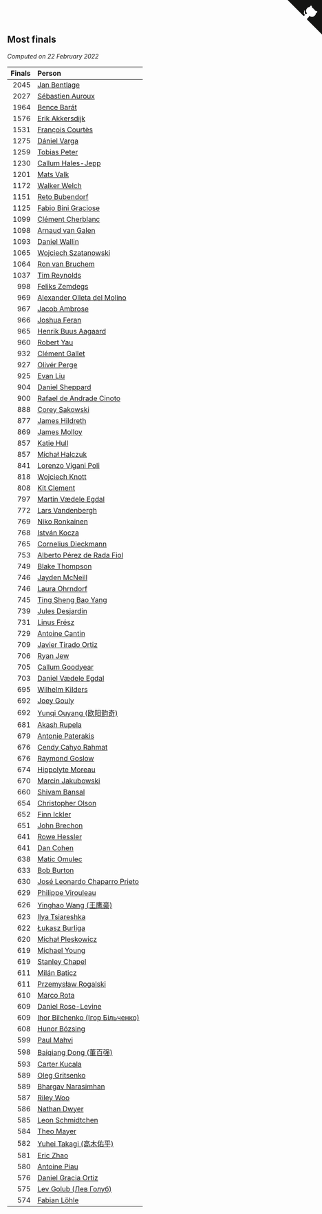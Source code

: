 ## Most finals

*Computed on 22 February 2022*

| Finals | Person |
| ---: | :--- |
| 2045 | [Jan Bentlage](https://www.worldcubeassociation.org/persons/2010BENT01) |
| 2027 | [Sébastien Auroux](https://www.worldcubeassociation.org/persons/2008AURO01) |
| 1964 | [Bence Barát](https://www.worldcubeassociation.org/persons/2008BARA01) |
| 1576 | [Erik Akkersdijk](https://www.worldcubeassociation.org/persons/2005AKKE01) |
| 1531 | [François Courtès](https://www.worldcubeassociation.org/persons/2008COUR01) |
| 1275 | [Dániel Varga](https://www.worldcubeassociation.org/persons/2008VARG01) |
| 1259 | [Tobias Peter](https://www.worldcubeassociation.org/persons/2014PETE03) |
| 1230 | [Callum Hales-Jepp](https://www.worldcubeassociation.org/persons/2012HALE01) |
| 1201 | [Mats Valk](https://www.worldcubeassociation.org/persons/2007VALK01) |
| 1172 | [Walker Welch](https://www.worldcubeassociation.org/persons/2011WELC01) |
| 1151 | [Reto Bubendorf](https://www.worldcubeassociation.org/persons/2012BUBE01) |
| 1125 | [Fabio Bini Graciose](https://www.worldcubeassociation.org/persons/2010GRAC02) |
| 1099 | [Clément Cherblanc](https://www.worldcubeassociation.org/persons/2014CHER05) |
| 1098 | [Arnaud van Galen](https://www.worldcubeassociation.org/persons/2006GALE01) |
| 1093 | [Daniel Wallin](https://www.worldcubeassociation.org/persons/2013WALL03) |
| 1065 | [Wojciech Szatanowski](https://www.worldcubeassociation.org/persons/2011SZAT01) |
| 1064 | [Ron van Bruchem](https://www.worldcubeassociation.org/persons/2003BRUC01) |
| 1037 | [Tim Reynolds](https://www.worldcubeassociation.org/persons/2005REYN01) |
| 998 | [Feliks Zemdegs](https://www.worldcubeassociation.org/persons/2009ZEMD01) |
| 969 | [Alexander Olleta del Molino](https://www.worldcubeassociation.org/persons/2008OLLE01) |
| 967 | [Jacob Ambrose](https://www.worldcubeassociation.org/persons/2010AMBR01) |
| 966 | [Joshua Feran](https://www.worldcubeassociation.org/persons/2011FERA01) |
| 965 | [Henrik Buus Aagaard](https://www.worldcubeassociation.org/persons/2006BUUS01) |
| 960 | [Robert Yau](https://www.worldcubeassociation.org/persons/2009YAUR01) |
| 932 | [Clément Gallet](https://www.worldcubeassociation.org/persons/2004GALL02) |
| 927 | [Olivér Perge](https://www.worldcubeassociation.org/persons/2007PERG01) |
| 925 | [Evan Liu](https://www.worldcubeassociation.org/persons/2009LIUE01) |
| 904 | [Daniel Sheppard](https://www.worldcubeassociation.org/persons/2009SHEP01) |
| 900 | [Rafael de Andrade Cinoto](https://www.worldcubeassociation.org/persons/2007CINO01) |
| 888 | [Corey Sakowski](https://www.worldcubeassociation.org/persons/2011SAKO01) |
| 877 | [James Hildreth](https://www.worldcubeassociation.org/persons/2009HILD01) |
| 869 | [James Molloy](https://www.worldcubeassociation.org/persons/2011MOLL01) |
| 857 | [Katie Hull](https://www.worldcubeassociation.org/persons/2010HULL01) |
| 857 | [Michał Halczuk](https://www.worldcubeassociation.org/persons/2006HALC01) |
| 841 | [Lorenzo Vigani Poli](https://www.worldcubeassociation.org/persons/2007POLI01) |
| 818 | [Wojciech Knott](https://www.worldcubeassociation.org/persons/2011KNOT01) |
| 808 | [Kit Clement](https://www.worldcubeassociation.org/persons/2008CLEM01) |
| 797 | [Martin Vædele Egdal](https://www.worldcubeassociation.org/persons/2013EGDA02) |
| 772 | [Lars Vandenbergh](https://www.worldcubeassociation.org/persons/2003VAND01) |
| 769 | [Niko Ronkainen](https://www.worldcubeassociation.org/persons/2010RONK01) |
| 768 | [István Kocza](https://www.worldcubeassociation.org/persons/2005KOCZ01) |
| 765 | [Cornelius Dieckmann](https://www.worldcubeassociation.org/persons/2009DIEC01) |
| 753 | [Alberto Pérez de Rada Fiol](https://www.worldcubeassociation.org/persons/2011FIOL01) |
| 749 | [Blake Thompson](https://www.worldcubeassociation.org/persons/2010THOM03) |
| 746 | [Jayden McNeill](https://www.worldcubeassociation.org/persons/2012MCNE01) |
| 746 | [Laura Ohrndorf](https://www.worldcubeassociation.org/persons/2009OHRN01) |
| 745 | [Ting Sheng Bao Yang](https://www.worldcubeassociation.org/persons/2008BAOY01) |
| 739 | [Jules Desjardin](https://www.worldcubeassociation.org/persons/2010DESJ01) |
| 731 | [Linus Frész](https://www.worldcubeassociation.org/persons/2011FRES01) |
| 729 | [Antoine Cantin](https://www.worldcubeassociation.org/persons/2010CANT02) |
| 709 | [Javier Tirado Ortiz](https://www.worldcubeassociation.org/persons/2009TIRA01) |
| 706 | [Ryan Jew](https://www.worldcubeassociation.org/persons/2008JEWR01) |
| 705 | [Callum Goodyear](https://www.worldcubeassociation.org/persons/2012GOOD02) |
| 703 | [Daniel Vædele Egdal](https://www.worldcubeassociation.org/persons/2013EGDA01) |
| 695 | [Wilhelm Kilders](https://www.worldcubeassociation.org/persons/2010KILD02) |
| 692 | [Joey Gouly](https://www.worldcubeassociation.org/persons/2007GOUL01) |
| 692 | [Yunqi Ouyang (欧阳韵奇)](https://www.worldcubeassociation.org/persons/2007YUNQ01) |
| 681 | [Akash Rupela](https://www.worldcubeassociation.org/persons/2012RUPE01) |
| 679 | [Antonie Paterakis](https://www.worldcubeassociation.org/persons/2012PATE01) |
| 676 | [Cendy Cahyo Rahmat](https://www.worldcubeassociation.org/persons/2010RAHM02) |
| 676 | [Raymond Goslow](https://www.worldcubeassociation.org/persons/2014GOSL01) |
| 674 | [Hippolyte Moreau](https://www.worldcubeassociation.org/persons/2008MORE02) |
| 670 | [Marcin Jakubowski](https://www.worldcubeassociation.org/persons/2007JAKU01) |
| 660 | [Shivam Bansal](https://www.worldcubeassociation.org/persons/2011BANS02) |
| 654 | [Christopher Olson](https://www.worldcubeassociation.org/persons/2009OLSO01) |
| 652 | [Finn Ickler](https://www.worldcubeassociation.org/persons/2012ICKL01) |
| 651 | [John Brechon](https://www.worldcubeassociation.org/persons/2010BREC01) |
| 641 | [Rowe Hessler](https://www.worldcubeassociation.org/persons/2007HESS01) |
| 641 | [Dan Cohen](https://www.worldcubeassociation.org/persons/2007COHE01) |
| 638 | [Matic Omulec](https://www.worldcubeassociation.org/persons/2010OMUL02) |
| 633 | [Bob Burton](https://www.worldcubeassociation.org/persons/2003BURT01) |
| 630 | [José Leonardo Chaparro Prieto](https://www.worldcubeassociation.org/persons/2011CHAP01) |
| 629 | [Philippe Virouleau](https://www.worldcubeassociation.org/persons/2008VIRO01) |
| 626 | [Yinghao Wang (王鹰豪)](https://www.worldcubeassociation.org/persons/2010WANG07) |
| 623 | [Ilya Tsiareshka](https://www.worldcubeassociation.org/persons/2012TERE01) |
| 622 | [Łukasz Burliga](https://www.worldcubeassociation.org/persons/2013BURL01) |
| 620 | [Michał Pleskowicz](https://www.worldcubeassociation.org/persons/2009PLES01) |
| 619 | [Michael Young](https://www.worldcubeassociation.org/persons/2008YOUN02) |
| 619 | [Stanley Chapel](https://www.worldcubeassociation.org/persons/2016CHAP04) |
| 611 | [Milán Baticz](https://www.worldcubeassociation.org/persons/2005BATI01) |
| 611 | [Przemysław Rogalski](https://www.worldcubeassociation.org/persons/2013ROGA02) |
| 610 | [Marco Rota](https://www.worldcubeassociation.org/persons/2009ROTA01) |
| 609 | [Daniel Rose-Levine](https://www.worldcubeassociation.org/persons/2015ROSE01) |
| 609 | [Ihor Bilchenko (Ігор Більченко)](https://www.worldcubeassociation.org/persons/2011BILC01) |
| 608 | [Hunor Bózsing](https://www.worldcubeassociation.org/persons/2009BOZS01) |
| 599 | [Paul Mahvi](https://www.worldcubeassociation.org/persons/2012MAHV01) |
| 598 | [Baiqiang Dong (董百强)](https://www.worldcubeassociation.org/persons/2008DONG06) |
| 593 | [Carter Kucala](https://www.worldcubeassociation.org/persons/2015KUCA01) |
| 589 | [Oleg Gritsenko](https://www.worldcubeassociation.org/persons/2011GRIT01) |
| 589 | [Bhargav Narasimhan](https://www.worldcubeassociation.org/persons/2011NARA02) |
| 587 | [Riley Woo](https://www.worldcubeassociation.org/persons/2007WOOR01) |
| 586 | [Nathan Dwyer](https://www.worldcubeassociation.org/persons/2011DWYE02) |
| 585 | [Leon Schmidtchen](https://www.worldcubeassociation.org/persons/2010SCHM01) |
| 584 | [Theo Mayer](https://www.worldcubeassociation.org/persons/2012MAYE01) |
| 582 | [Yuhei Takagi (高木佑平)](https://www.worldcubeassociation.org/persons/2008TAKA01) |
| 581 | [Eric Zhao](https://www.worldcubeassociation.org/persons/2010ZHAO19) |
| 580 | [Antoine Piau](https://www.worldcubeassociation.org/persons/2008PIAU01) |
| 576 | [Daniel Gracia Ortiz](https://www.worldcubeassociation.org/persons/2009ORTI01) |
| 575 | [Lev Golub (Лев Голуб)](https://www.worldcubeassociation.org/persons/2014HOLU01) |
| 574 | [Fabian Löhle](https://www.worldcubeassociation.org/persons/2012LAHL01) |


<a href="https://github.com/jonatanklosko/wca_statistics" class="github-corner" aria-label="View source on Github"><svg width="80" height="80" viewBox="0 0 250 250" style="fill:#151513; color:#fff; position: absolute; top: 0; border: 0; right: 0;" aria-hidden="true"><path d="M0,0 L115,115 L130,115 L142,142 L250,250 L250,0 Z"></path><path d="M128.3,109.0 C113.8,99.7 119.0,89.6 119.0,89.6 C122.0,82.7 120.5,78.6 120.5,78.6 C119.2,72.0 123.4,76.3 123.4,76.3 C127.3,80.9 125.5,87.3 125.5,87.3 C122.9,97.6 130.6,101.9 134.4,103.2" fill="currentColor" style="transform-origin: 130px 106px;" class="octo-arm"></path><path d="M115.0,115.0 C114.9,115.1 118.7,116.5 119.8,115.4 L133.7,101.6 C136.9,99.2 139.9,98.4 142.2,98.6 C133.8,88.0 127.5,74.4 143.8,58.0 C148.5,53.4 154.0,51.2 159.7,51.0 C160.3,49.4 163.2,43.6 171.4,40.1 C171.4,40.1 176.1,42.5 178.8,56.2 C183.1,58.6 187.2,61.8 190.9,65.4 C194.5,69.0 197.7,73.2 200.1,77.6 C213.8,80.2 216.3,84.9 216.3,84.9 C212.7,93.1 206.9,96.0 205.4,96.6 C205.1,102.4 203.0,107.8 198.3,112.5 C181.9,128.9 168.3,122.5 157.7,114.1 C157.9,116.9 156.7,120.9 152.7,124.9 L141.0,136.5 C139.8,137.7 141.6,141.9 141.8,141.8 Z" fill="currentColor" class="octo-body"></path></svg></a><style>.github-corner:hover .octo-arm{animation:octocat-wave 560ms ease-in-out}@keyframes octocat-wave{0%,100%{transform:rotate(0)}20%,60%{transform:rotate(-25deg)}40%,80%{transform:rotate(10deg)}}@media (max-width:500px){.github-corner:hover .octo-arm{animation:none}.github-corner .octo-arm{animation:octocat-wave 560ms ease-in-out}}</style>
